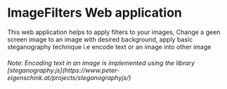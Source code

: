 # ImageFilters Web application
<p>This web application helps to apply filters to your images, Change a geen screen image to an image with desired background, apply basic steganography technique i.e encode text or an image into other image</p>
<h6>Note: Encoding text in an image is implemented using the library [steganography.js](https://www.peter-eigenschink.at/projects/steganographyjs/) </h6>
